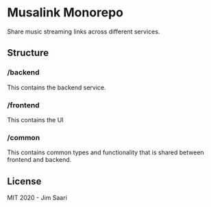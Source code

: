 # Musalink Monorepo

Share music streaming links across different services.

## Structure

### /backend

This contains the backend service.

### /frontend

This contains the UI

### /common

This contains common types and functionality that is shared between frontend and backend.


## License

MIT 2020 - Jim Saari
